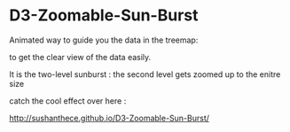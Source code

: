 D3-Zoomable-Sun-Burst
=====================

Animated way to guide you the data in the treemap:

to get the clear view of the data easily.

It is the two-level sunburst : the second level gets zoomed up to the enitre size

catch the cool effect over here :

http://sushanthece.github.io/D3-Zoomable-Sun-Burst/
